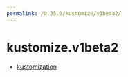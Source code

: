 ```yaml
---
permalink: /0.35.0/kustomize/v1beta2/
---
```


# kustomize.v1beta2



* [kustomization](kustomization.md)